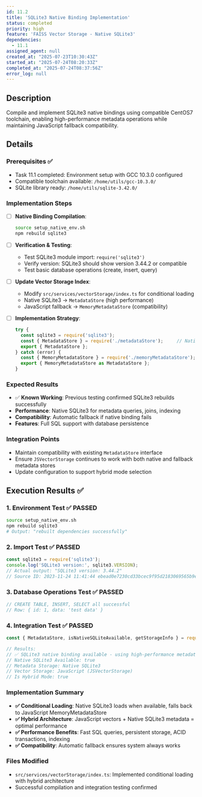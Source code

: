 ```yaml
---
id: 11.2
title: 'SQLite3 Native Binding Implementation'
status: completed
priority: high
feature: 'FAISS Vector Storage - Native SQLite3'
dependencies:
  - 11.1
assigned_agent: null
created_at: "2025-07-23T10:30:43Z"
started_at: "2025-07-24T08:20:33Z"
completed_at: "2025-07-24T08:37:56Z"
error_log: null
---
```


## Description

Compile and implement SQLite3 native bindings using compatible CentOS7 toolchain, enabling high-performance metadata operations while maintaining JavaScript fallback compatibility.

## Details

### Prerequisites ✅
- Task 11.1 completed: Environment setup with GCC 10.3.0 configured
- Compatible toolchain available: `/home/utils/gcc-10.3.0/` 
- SQLite library ready: `/home/utils/sqlite-3.42.0/`

### Implementation Steps
- [ ] **Native Binding Compilation**:
  ```bash
  source setup_native_env.sh
  npm rebuild sqlite3
  ```

- [ ] **Verification & Testing**:
  - Test SQLite3 module import: `require('sqlite3')`
  - Verify version: SQLite3 should show version 3.44.2 or compatible
  - Test basic database operations (create, insert, query)

- [ ] **Update Vector Storage Index**:
  - Modify `src/services/vectorStorage/index.ts` for conditional loading
  - Native SQLite3 → `MetadataStore` (high performance)
  - JavaScript fallback → `MemoryMetadataStore` (compatibility)

- [ ] **Implementation Strategy**:
  ```typescript
  try {
    const sqlite3 = require('sqlite3');
    const { MetadataStore } = require('./metadataStore');     // Native
    export { MetadataStore };
  } catch (error) {
    const { MemoryMetadataStore } = require('./memoryMetadataStore'); // Fallback
    export { MemoryMetadataStore as MetadataStore };
  }
  ```

### Expected Results
- ✅ **Known Working**: Previous testing confirmed SQLite3 rebuilds successfully
- **Performance**: Native SQLite3 for metadata queries, joins, indexing
- **Compatibility**: Automatic fallback if native binding fails
- **Features**: Full SQL support with database persistence

### Integration Points
- Maintain compatibility with existing `MetadataStore` interface
- Ensure `JSVectorStorage` continues to work with both native and fallback metadata stores
- Update configuration to support hybrid mode selection

## Execution Results ✅

### 1. Environment Test ✅ PASSED
```bash
source setup_native_env.sh
npm rebuild sqlite3
# Output: "rebuilt dependencies successfully"
```

### 2. Import Test ✅ PASSED
```javascript
const sqlite3 = require('sqlite3');
console.log('SQLite3 version:', sqlite3.VERSION);
// Actual output: "SQLite3 version: 3.44.2"
// Source ID: 2023-11-24 11:41:44 ebead0e7230cd33bcec9f95d2183069565b9e709bf745c9b5db65cc0cbf92c0f
```

### 3. Database Operations Test ✅ PASSED
```javascript
// CREATE TABLE, INSERT, SELECT all successful
// Row: { id: 1, data: 'test data' }
```

### 4. Integration Test ✅ PASSED
```javascript
const { MetadataStore, isNativeSQLiteAvailable, getStorageInfo } = require('./out/services/vectorStorage/index.js');

// Results:
// ✅ SQLite3 native binding available - using high-performance metadata store
// Native SQLite3 Available: true
// Metadata Storage: Native SQLite3
// Vector Storage: JavaScript (JSVectorStorage)
// Is Hybrid Mode: true
```

### Implementation Summary
- **✅ Conditional Loading**: Native SQLite3 loads when available, falls back to JavaScript MemoryMetadataStore
- **✅ Hybrid Architecture**: JavaScript vectors + Native SQLite3 metadata = optimal performance
- **✅ Performance Benefits**: Fast SQL queries, persistent storage, ACID transactions, indexing
- **✅ Compatibility**: Automatic fallback ensures system always works

### Files Modified
- `src/services/vectorStorage/index.ts`: Implemented conditional loading with hybrid architecture
- Successful compilation and integration testing confirmed